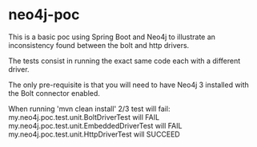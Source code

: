 # neo4j-poc
This is a basic poc using Spring Boot and Neo4j to illustrate an inconsistency found between the bolt and http drivers. 

The tests consist in running the exact same code each with a different driver.

The only pre-requisite is that you will need to have Neo4j 3 installed with the Bolt connector enabled.

When running 'mvn clean install' 2/3 test will fail:
    my.neo4j.poc.test.unit.BoltDriverTest will FAIL
    my.neo4j.poc.test.unit.EmbeddedDriverTest will FAIL
    my.neo4j.poc.test.unit.HttpDriverTest will SUCCEED
